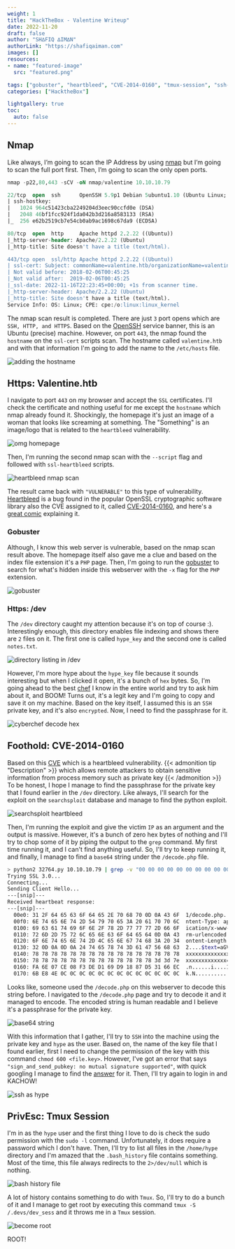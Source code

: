 ```yaml
---
weight: 1
title: "HackTheBox - Valentine Writeup"
date: 2022-11-20
draft: false
author: "SH∆FIQ ∆IM∆N"
authorLink: "https://shafiqaiman.com"
images: []
resources:
- name: "featured-image"
  src: "featured.png"

tags: ["gobuster", "heartbleed", "CVE-2014-0160", "tmux-session", "ssh-no-mutual-signature-supported"]
categories: ["HacktheBox"]

lightgallery: true
toc:
  auto: false
---
```


## Nmap
Like always, I’m going to scan the IP Address by using [nmap](https://nmap.org/) but I’m going to scan the full port first. Then, I’m going to scan the only open ports.

```sql
nmap -p22,80,443 -sCV -oN nmap/valentine 10.10.10.79

22/tcp  open  ssh      OpenSSH 5.9p1 Debian 5ubuntu1.10 (Ubuntu Linux; protocol 2.0)
| ssh-hostkey: 
|   1024 964c51423cba2249204d3eec90ccfd0e (DSA)
|   2048 46bf1fcc924f1da042b3d216a8583133 (RSA)
|_  256 e62b2519cb7e54cb0ab9ac1698c67da9 (ECDSA)

80/tcp  open  http     Apache httpd 2.2.22 ((Ubuntu))
|_http-server-header: Apache/2.2.22 (Ubuntu)
|_http-title: Site doesn't have a title (text/html).

443/tcp open  ssl/http Apache httpd 2.2.22 ((Ubuntu))
| ssl-cert: Subject: commonName=valentine.htb/organizationName=valentine.htb/stateOrProvinceName=FL/countryName=US
| Not valid before: 2018-02-06T00:45:25
|_Not valid after:  2019-02-06T00:45:25
|_ssl-date: 2022-11-16T22:23:45+00:00; +1s from scanner time.
|_http-server-header: Apache/2.2.22 (Ubuntu)
|_http-title: Site doesn't have a title (text/html).
Service Info: OS: Linux; CPE: cpe:/o:linux:linux_kernel
```

The nmap scan result is completed. There are just `3` port opens which are `SSH, HTTP, and HTTPS`. Based on the [OpenSSH](https://launchpad.net/ubuntu/+source/openssh/1:5.9p1-5ubuntu1.10) service banner, this is an Ubuntu (precise) machine. However, on port `443`, the nmap found the `hostname` on the `ssl-cert` scripts scan. The hostname called `valentine.htb` and with that information I'm going to add the name to the `/etc/hosts` file.

![adding the hostname](adding-the-hostname-in-etc-hosts-file.png "adding the hostname")

## Https: Valentine.htb
I navigate to port `443` on my browser and accept the `SSL` certificates. I'll check the certificate and nothing useful for me except the `hostname` which nmap already found it. Shockingly, the homepage it's just an image of a woman that looks like screaming at something. The "Something" is an image/logo that is related to the `heartbleed` vulnerability. 

![omg homepage](omg-home-page.png "omg homepage")

Then, I'm running the second nmap scan with the `--script` flag and followed with `ssl-heartbleed` scripts. 

![heartbleed nmap scan](nmap-scan-heartbleed-scripts.png "heartbleed nmap scan")

The result came back with `"VULNERABLE"` to this type of vulnerability. [Heartbleed](https://heartbleed.com/) is a bug found in the popular OpenSSL cryptographic software library also the CVE assigned to it, called [CVE-2014-0160](https://nvd.nist.gov/vuln/detail/cve-2014-0160), and here's a [great comic](https://xkcd.com/1354/) explaining it.

### Gobuster
Although, I know this web server is vulnerable, based on the nmap scan result above. The homepage itself also gave me a clue and based on the index file extension it's a `PHP` page. Then, I'm going to run the [gobuster](https://github.com/OJ/gobuster) to search for what's hidden inside this webserver with the `-x` flag for the `PHP` extension.

![gobuster](gobuster-scan-result.png "gobuster")

### Https: /dev
The `/dev` directory caught my attention because it's on top of course :). Interestingly enough, this directory enables file indexing and shows there are `2` files on it. The first one is called `hype_key` and the second one is called `notes.txt`. 

![directory listing in /dev](dev-file-indexing-enable.png "directory listing in /dev")

However, I'm more hype about the `hype_key` file because it sounds interesting but when I clicked it open, it's a bunch of `hex` bytes. So, I'm going ahead to the best [chef](https://gchq.github.io/CyberChef/) I know in the entire world and try to ask him about it, and BOOM! Turns out, it's a legit key and I'm going to copy and save it on my machine. Based on the key itself, I assumed this is an `SSH` private key, and it's also `encrypted`. Now, I need to find the passphrase for it.

![cyberchef decode hex](cyberchef-decode-hex-bytes.png "cyberchef decode hex")

## Foothold: CVE-2014-0160
Based on this [CVE](https://nvd.nist.gov/vuln/detail/CVE-2014-0160) which is a heartbleed vulnerability.
{{< admonition tip "Description" >}}
which allows remote attackers to obtain sensitive information from process memory such as private key
{{< /admonition >}}
To be honest, I hope I manage to find the passphrase for the private key that I found earlier in the `/dev` directory. Like always, I'll search for the exploit on the `searchsploit` database and manage to find the python exploit.


![searchsploit heartbleed](searchsploit-search-heartbleed.png "searchsploit heartbleed")

Then, I'm running the exploit and give the victim `IP` as an argument and the output is massive. However, it's a bunch of zero hex bytes of nothing and I'll try to chop some of it by piping the output to the `grep` command. My first time running it, and I can't find anything useful. So, I'll try to keep running it, and finally, I manage to find a `base64` string under the `/decode.php` file. 

```bash
> python2 32764.py 10.10.10.79 | grep -v "00 00 00 00 00 00 00 00 00 00 00 00 00 00 00 00"
Trying SSL 3.0...
Connecting...
Sending Client Hello...
---[snip]---
Received heartbeat response:
---[snip]---
  00e0: 31 2F 64 65 63 6F 64 65 2E 70 68 70 0D 0A 43 6F  1/decode.php..Co
  00f0: 6E 74 65 6E 74 2D 54 79 70 65 3A 20 61 70 70 6C  ntent-Type: appl
  0100: 69 63 61 74 69 6F 6E 2F 78 2D 77 77 77 2D 66 6F  ication/x-www-fo
  0110: 72 6D 2D 75 72 6C 65 6E 63 6F 64 65 64 0D 0A 43  rm-urlencoded..C
  0120: 6F 6E 74 65 6E 74 2D 4C 65 6E 67 74 68 3A 20 34  ontent-Length: 4
  0130: 32 0D 0A 0D 0A 24 74 65 78 74 3D 61 47 56 68 63  2....$text=aGVhc
  0140: 78 78 78 78 78 78 78 78 78 78 78 78 78 78 78 78  xxxxxxxxxxxxxxxx
  0150: 78 78 78 78 78 78 78 78 78 78 78 78 78 3d 3d 7e  xxxxxxxxxxxxx==~
  0160: FA 6E 07 CE 08 F3 DE D1 69 D9 18 87 D5 31 66 EC  .n......i....1f.
  0170: 6B E8 4E 0C 0C 0C 0C 0C 0C 0C 0C 0C 0C 0C 0C 0C  k.N.............
```

Looks like, someone used the `/decode.php` on this webserver to decode this string before. I navigated to the `/decode.php` page and try to decode it and it managed to encode. The encoded string is human readable and I believe it's a passphrase for the private key.

![base64 string](decode-base64.png "base64 string")

With this information that I gather, I'll try to `SSH` into the machine using the private key and `hype` as the user. Based on, the name of the key file that I found earlier, first I need to change the permission of the key with this command `chmod 600 <file.key>`. 
However, I've got an error that says `"sign_and_send_pubkey: no mutual signature supported"`, with quick googling I manage to find the [answer](https://transang.me/ssh-handshake-is-rejected-with-no-mutual-signature-algorithm-error/) for it. Then, I'll try again to login in and KACHOW!

![ssh as hype](hype-user.png "ssh as hype")

## PrivEsc: Tmux Session
I'm in as the `hype` user and the first thing I love to do is check the sudo permission with the `sudo -l` command. Unfortunately, it does require a password which I don't have. Then, I'll try to list all files in the `/home/hype` directory and I'm amazed that the `.bash_history` file contains something. Most of the time, this file always redirects to the `2>/dev/null` which is nothing.

![bash history file](history.png "bash history file")

A lot of history contains something to do with `Tmux`. So, I'll try to do a bunch of it and I manage to get root by executing this command `tmux -S /.devs/dev_sess` and it throws me in a `Tmux` session.

![become root](root-user.png "become root")

ROOT!
